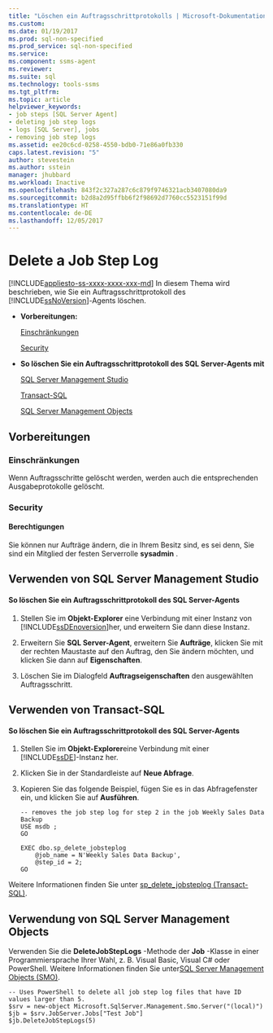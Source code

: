 ```yaml
---
title: "Löschen ein Auftragsschrittprotokolls | Microsoft-Dokumentation"
ms.custom: 
ms.date: 01/19/2017
ms.prod: sql-non-specified
ms.prod_service: sql-non-specified
ms.service: 
ms.component: ssms-agent
ms.reviewer: 
ms.suite: sql
ms.technology: tools-ssms
ms.tgt_pltfrm: 
ms.topic: article
helpviewer_keywords:
- job steps [SQL Server Agent]
- deleting job step logs
- logs [SQL Server], jobs
- removing job step logs
ms.assetid: ee20c6cd-0258-4550-bdb0-71e86a0fb330
caps.latest.revision: "5"
author: stevestein
ms.author: sstein
manager: jhubbard
ms.workload: Inactive
ms.openlocfilehash: 843f2c327a287c6c879f9746321acb3407080da9
ms.sourcegitcommit: b2d8a2d95ffbb6f2f98692d7760cc5523151f99d
ms.translationtype: HT
ms.contentlocale: de-DE
ms.lasthandoff: 12/05/2017
---
```

# <a name="delete-a-job-step-log"></a>Delete a Job Step Log
[!INCLUDE[appliesto-ss-xxxx-xxxx-xxx-md](../../includes/appliesto-ss-xxxx-xxxx-xxx-md.md)] In diesem Thema wird beschrieben, wie Sie ein Auftragsschrittprotokoll des [!INCLUDE[ssNoVersion](../../includes/ssnoversion_md.md)]-Agents löschen.  
  
-   **Vorbereitungen:**  
  
    [Einschränkungen](#Restrictions)  
  
    [Security](#Security)  
  
-   **So löschen Sie ein Auftragsschrittprotokoll des SQL Server-Agents mit**  
  
    [SQL Server Management Studio](#SSMS)  
  
    [Transact-SQL](#TSQL)  
  
    [SQL Server Management Objects](#SMO)  
  
## <a name="BeforeYouBegin"></a>Vorbereitungen  
  
### <a name="Restrictions"></a>Einschränkungen  
Wenn Auftragsschritte gelöscht werden, werden auch die entsprechenden Ausgabeprotokolle gelöscht.  
  
### <a name="Security"></a>Security  
  
#### <a name="Permissions"></a>Berechtigungen  
Sie können nur Aufträge ändern, die in Ihrem Besitz sind, es sei denn, Sie sind ein Mitglied der festen Serverrolle **sysadmin** .  
  
## <a name="SSMS"></a>Verwenden von SQL Server Management Studio  
  
#### <a name="to-delete-a-sql-server-agent-job-step-log"></a>So löschen Sie ein Auftragsschrittprotokoll des SQL Server-Agents  
  
1.  Stellen Sie im **Objekt-Explorer** eine Verbindung mit einer Instanz von [!INCLUDE[ssDEnoversion](../../includes/ssdenoversion_md.md)]her, und erweitern Sie dann diese Instanz.  
  
2.  Erweitern Sie **SQL Server-Agent**, erweitern Sie **Aufträge**, klicken Sie mit der rechten Maustaste auf den Auftrag, den Sie ändern möchten, und klicken Sie dann auf **Eigenschaften**.  
  
3.  Löschen Sie im Dialogfeld **Auftragseigenschaften** den ausgewählten Auftragsschritt.  
  
## <a name="TSQL"></a>Verwenden von Transact-SQL  
  
#### <a name="to-delete-a-sql-server-agent-job-step-log"></a>So löschen Sie ein Auftragsschrittprotokoll des SQL Server-Agents  
  
1.  Stellen Sie im **Objekt-Explorer**eine Verbindung mit einer [!INCLUDE[ssDE](../../includes/ssde_md.md)]-Instanz her.  
  
2.  Klicken Sie in der Standardleiste auf **Neue Abfrage**.  
  
3.  Kopieren Sie das folgende Beispiel, fügen Sie es in das Abfragefenster ein, und klicken Sie auf **Ausführen**.  
  
    ```  
    -- removes the job step log for step 2 in the job Weekly Sales Data Backup  
    USE msdb ;  
    GO  
  
    EXEC dbo.sp_delete_jobsteplog  
        @job_name = N'Weekly Sales Data Backup',  
        @step_id = 2;  
    GO  
    ```  
  
Weitere Informationen finden Sie unter [sp_delete_jobsteplog (Transact-SQL)](http://msdn.microsoft.com/en-us/e9ef4c99-abde-4038-b6a3-a25dcbaf0958).  
  
## <a name="SMO"></a>Verwendung von SQL Server Management Objects  
Verwenden Sie die **DeleteJobStepLogs** -Methode der **Job** -Klasse in einer Programmiersprache Ihrer Wahl, z. B. Visual Basic, Visual C# oder PowerShell. Weitere Informationen finden Sie unter[SQL Server Management Objects (SMO)](http://msdn.microsoft.com/library/ms162169.aspx).  
  
```  
-- Uses PowerShell to delete all job step log files that have ID values larger than 5.  
$srv = new-object Microsoft.SqlServer.Management.Smo.Server("(local)")  
$jb = $srv.JobServer.Jobs["Test Job"]  
$jb.DeleteJobStepLogs(5)  
```  
  
